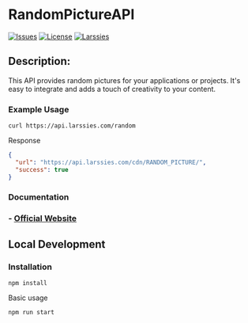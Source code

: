 RandomPictureAPI
=========

[![Issues](https://img.shields.io/github/issues/wh-iterabb-it/meowfacts.svg)](https://github.com/Larssies/RandomPictureAPI/issues)
[![License](https://img.shields.io/badge/license-GPL-blue.svg)](https://github.com/Larssies/RandomPictureAPI/blob/main/LICENSE)
[![Larssies](https://img.shields.io/badge/Author-Larssies-blue)](https://larssies.com/)


## Description:

This API provides random pictures for your applications or projects. It's easy to integrate and adds a touch of creativity to your content.

### Example Usage

``` 
curl https://api.larssies.com/random
```

Response

```json
{
  "url": "https://api.larssies.com/cdn/RANDOM_PICTURE/",
  "success": true
}
```


### Documentation

<div align="">
    <h3>- <a href="https://api.larssies.com/" type="_blank">Official Website</a></h3>
</div>


## Local Development

### Installation

```
npm install
```

Basic usage

```
npm run start
```

</div>


